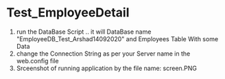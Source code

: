 # Test_EmployeeDetail
1.  run the DataBase Script .. it will DataBase name "EmployeeDB_Test_Arshad14092020" and Employees Table With some Data
2.  change the Connection String as per your Server name  in the web.config file
3.  Srceenshot of running application by the file name: screen.PNG